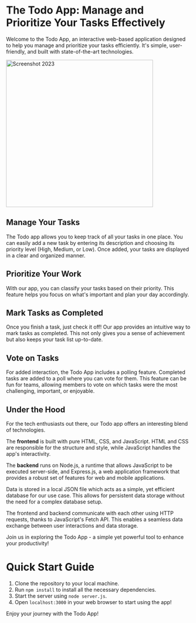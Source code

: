 # The Todo App: Manage and Prioritize Your Tasks Effectively

Welcome to the Todo App, an interactive web-based application designed to help you manage and prioritize your tasks efficiently. It's simple, user-friendly, and built with state-of-the-art technologies.

<img width="400" alt="Screenshot 2023" src="https://github.com/svetlanamar/todo_list/assets/79169058/b8177860-ea71-475b-950b-ff0e2d55113a">


## Manage Your Tasks

The Todo app allows you to keep track of all your tasks in one place. You can easily add a new task by entering its description and choosing its priority level (High, Medium, or Low). Once added, your tasks are displayed in a clear and organized manner.

## Prioritize Your Work

With our app, you can classify your tasks based on their priority. This feature helps you focus on what's important and plan your day accordingly. 

## Mark Tasks as Completed

Once you finish a task, just check it off! Our app provides an intuitive way to mark tasks as completed. This not only gives you a sense of achievement but also keeps your task list up-to-date.

## Vote on Tasks

For added interaction, the Todo App includes a polling feature. Completed tasks are added to a poll where you can vote for them. This feature can be fun for teams, allowing members to vote on which tasks were the most challenging, important, or enjoyable.

## Under the Hood

For the tech enthusiasts out there, our Todo app offers an interesting blend of technologies. 

The **frontend** is built with pure HTML, CSS, and JavaScript. HTML and CSS are responsible for the structure and style, while JavaScript handles the app's interactivity.

The **backend** runs on Node.js, a runtime that allows JavaScript to be executed server-side, and Express.js, a web application framework that provides a robust set of features for web and mobile applications.

Data is stored in a local JSON file which acts as a simple, yet efficient database for our use case. This allows for persistent data storage without the need for a complex database setup.

The frontend and backend communicate with each other using HTTP requests, thanks to JavaScript's Fetch API. This enables a seamless data exchange between user interactions and data storage.

Join us in exploring the Todo App - a simple yet powerful tool to enhance your productivity!

# Quick Start Guide

1. Clone the repository to your local machine.
2. Run `npm install` to install all the necessary dependencies.
3. Start the server using `node server.js`.
4. Open `localhost:3000` in your web browser to start using the app!

Enjoy your journey with the Todo App!
